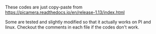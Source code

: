 These codes are just copy-paste from
https://picamera.readthedocs.io/en/release-1.13/index.html

Some are tested and slightly modified so that it actually works on PI and linux.
Checkout the comments in each file if the codes don't work.
